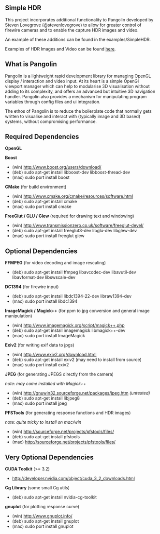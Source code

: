 ## Simple HDR

This project incorporates additional functionality to Pangolin developed by 
Steven Lovegrove (@stevenlovegrove) to allow for greater control of firewire 
cameras and to enable the capture HDR images and video.

An example of these additions can be found in the examples/SimpleHDR.

Examples of HDR Images and Video can be found [here](http://www.akramhussein.co.uk/simplehdr).

## What is Pangolin

Pangolin is a lightweight rapid development library for managing OpenGL
display / interaction and video input. At its heart is a simple OpenGl
viewport manager which can help to modularise 3D visualisation without
adding to its complexity, and offers an advanced but intuitive 3D
navigation handler. Pangolin also provides a mechanism for manipulating
program variables through config files and ui integration.

The ethos of Pangolin is to reduce the boilerplate code that normally
gets written to visualise and interact with (typically image and 3D
based) systems, without compromising performance.

## Required Dependencies

__OpenGL__

__Boost__ 

* (win) http://www.boost.org/users/download/
* (deb) sudo apt-get install libboost-dev libboost-thread-dev
* (mac) sudo port install boost

__CMake__ (for build environment)

* (win) http://www.cmake.org/cmake/resources/software.html
* (deb) sudo apt-get install cmake
* (mac) sudo port install cmake

__FreeGlut / GLU / Glew__ (required for drawing text and windowing)

* (win) http://www.transmissionzero.co.uk/software/freeglut-devel/
* (deb) sudo apt-get install freeglut3-dev libglu-dev libglew-dev
* (mac) sudo port install freeglut glew

Optional Dependencies
---------------------

__FFMPEG__ (for video decoding and image rescaling)

* (deb) sudo apt-get install ffmpeg libavcodec-dev libavutil-dev libavformat-dev libswscale-dev

__DC1394__ (for firewire input)

* (deb) sudo apt-get install libdc1394-22-dev libraw1394-dev
* (mac) sudo port install libdc1394

__ImageMagick / Magick++__ (for ppm to jpg conversion and general image manipulation)
 
* (win) http://www.imagemagick.org/script/magick++.php
* (deb) sudo apt-get install imagemagick libmagick++-dev
* (mac) sudo port install ImageMagick
	
__Exiv2__ (for writing exif data to jpgs)

* (win) http://www.exiv2.org/download.html
* (deb) sudo apt-get install exiv2 (may need to install from source)
* (mac) sudo port install exiv2

__JPEG__ (for generating JPEGS directly from the camera)

_note: may come installed with Magick++_

* (win) http://gnuwin32.sourceforge.net/packages/jpeg.htm _(untested)_
* (deb) sudo apt-get install libjpeg8
* (mac) sudo port install jpeg

__PFSTools__ (for generating response functions and HDR images)

_note: quite tricky to install on mac/win_

* (win) http://sourceforge.net/projects/pfstools/files/
* (deb) sudo apt-get install pfstools
* (mac) http://sourceforge.net/projects/pfstools/files/

## Very Optional Dependencies


__CUDA Toolkit__ (>= 3.2)

* http://developer.nvidia.com/object/cuda_3_2_downloads.html

__Cg Library__ (some small Cg utils)

* (deb) sudo apt-get install nvidia-cg-toolkit

__gnuplot__ (for plotting response curve)

* (win) http://www.gnuplot.info/
* (deb) sudo apt-get install gnuplot
* (mac) sudo port install gnuplot

